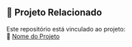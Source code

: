 ## 📌 Projeto Relacionado
Este repositório está vinculado ao projeto:  
🔗 [Nome do Projeto](URL_DO_PROJETO_NO_GITHUB)
